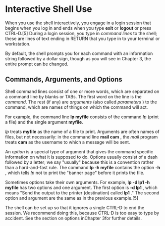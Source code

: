 # Interactive Shell Use

When you use the shell interactively, you engage in a login session that begins when you log in and ends when you type **exit** or **logout** or press CTRL-D.[5]
During a login session, you type in _command lines_ to the shell;
these are lines of text ending in RETURN that you type in to your terminal or workstation.

By default, the shell prompts you for each command with an information string followed by a dollar sign, though as you will see in Chapter 3, the entire prompt can be changed.

## Commands, Arguments, and Options

Shell command lines consist of one or more words, which are separated on a command line by blanks or TABs. 
The first word on the line is the _command_. 
The rest (if any) are _arguments_ (also called _parameters_ ) to the command, which are names of things on which the command will act.

For example, the command line **lp myfile** consists of the command _lp_ (print a file) and the single argument **myfile**.


_lp_ treats **myfile** as the name of a file to print. 
Arguments are often names of files, but not necessarily: in the command line **mail cam** , the _mail_ program treats **cam** as the username to which a message will be sent.

An _option_ is a special type of argument that gives the command specific information on what it is supposed to do. 
Options usually consist of a dash followed by a letter; we say "usually" because this is a convention rather than a hard-and-fast rule. 
The command **lp -h myfile** contains the option **-h** , which tells _lp_ not to print the "banner page" before it prints the file.

Sometimes options take their own arguments. 
For example, **lp -d lp1 -h myfile** has two options and one argument. 
The first option is **-d lp1** , which means "Send the output to the printer (destination) called **lp1** ." 
The second option and argument are the same as in the previous example.[5]

The shell can be set up so that it ignores a single CTRL-D to end the session. We recommend doing this, because CTRL-D is too easy to type by accident.
See the section on options inChapter 3for further details.
